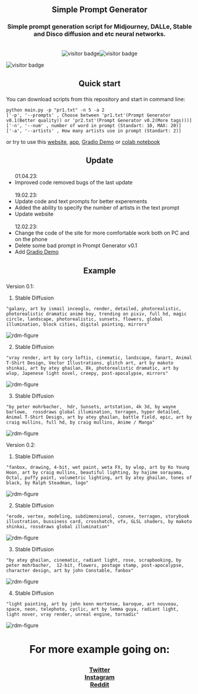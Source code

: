 <h2 align="center">
    <p>Simple Prompt Generator</p>
</h2>
<h3 align="center">
    <p>Simple prompt generation script for Midjourney, DALLe, Stable and Disco diffusion and etc neural networks.</p>
</h3><br>
<div  align="center">
	<img style="display: inline-block, margin-right: 1%;" src='https://visitor-badge.glitch.me/badge?page_id=WiNE-iNEFF_Simple_Prompt_Generator&left_text=GithubVisitors' alt='visitor badge'><img style="display: inline-block;" src='https://visitor-badge.glitch.me/badge?page_id=WiNE-iNEFF_HF_Simple_Prompt_Generator&left_text=HuggingFaceVisitors' alt='visitor badge'>
</div>

![visitor badge](https://visitor-badge.laobi.icu/badge?page_id=WiNE-iNEFF.Simple_Prompt_Generator)  

## <p align="center">Quick start</p>

You can download scripts from this repository and start in command line:
```
python main.py -p "pr1.txt" -n 5 -a 2
['-p', '--prompts' , Choose between 'pr1.txt'(Prompt Generator v0.1(Better quality)) or 'pr2.txt'(Prompt Generator v0.2(More tags)))]
['-n', '--num' , number of word in prompt (Standart: 10, MAX: 20)]
['-a', '--artists' , How many artists use in prompt (Standart: 2)]
```
or try to use this <a href="https://wine-ineff.github.io/Simple_Prompt_Generator/" target="_blank">website</a>, <a href="https://github.com/WiNE-iNEFF/Simple_Prompt_Generator/releases" target="_blank">app</a>, <a href="https://huggingface.co/spaces/WiNE-iNEFF/HF_Simple_Prompt_Generator" target="_blank">Gradio Demo</a> or <a href="https://github.com/WiNE-iNEFF/Stable_Diffusion_colab" target="_blank">colab notebook</a>

## <p align="center">Update</p>

<ul>
	01.04.23:
	<li>Improved code removed bugs of the last update</li>
	<br>
	19.02.23:
	<li>Update code and text prompts for better experements</li>
	<li>Added the ability to specify the number of artists in the text prompt</li>
	<li>Update website</li>
	<br>
	12.02.23:
	<li>Change the code of the site for more comfortable work both on PC and on the phone</li>
	<li>Delete some bad prompt in Prompt Generator v0.1</li>
    <li>Add <a href="https://huggingface.co/spaces/WiNE-iNEFF/HF_Simple_Prompt_Generator" target="_blank">Gradio Demo</a></li>
</ul>


## <p align="center">Example</p>

Version 0.1:
1. Stable Diffusion
```
"galaxy, art by ismail inceoglu, render, detailed, photorealistic, photorealistic dramatic anime boy, trending on pixiv, full hd, magic circle, landscape, photorealistic, sunsets, flowers, global illumination, block cities, digital painting, mirrors"
```
![rdm-figure](img/1.png)

2. Stable Diffusion
```
"vray render, art by cory loftis, cinematic, landscape, fanart, Animal T-Shirt Design, Vector Illustrations, glitch art, art by makoto shinkai, art by atey ghailan, 8k, photorealistic dramatic, art by wlop, Japenese light novel, creepy, post-apocalypse, mirrors"
```
![rdm-figure](img/2.png)

3. Stable Diffusion
```
"by peter mohrbacher,  hdr, Sunsets, artstation, 4k 3d, by wayne barlowe,  rossdraws global illumination, terragen, hyper detailed, Animal T-Shirt Design, art by atey ghailan, battle field, epic, art by craig mullins, full hd, by craig mullins, Anime / Manga"
```
![rdm-figure](img/3.png)

Version 0.2:
1. Stable Diffusion
```
"fanbox, drawing, 4-bit, wet paint, weta FX, by wlop, art by Ko Young Hoon, art by craig mullins, beautiful lighting, by hajime sorayama,  Octal, puffy paint, volumetric lighting, art by atey ghailan, tones of black, by Ralph Steadman, logo"
```
![rdm-figure](img/4.png)

2. Stable Diffusion
```
"erode, vertex, modeling, subdimensional, convex, terragen, storybook illustration, bussiness card, crosshatch, vfx, GLSL shaders, by makoto shinkai, rossdraws global illumination"
```
![rdm-figure](img/5.png)

3. Stable Diffusion
```
"by atey ghailan, cinematic, radiant light, rose, scrapbooking, by peter mohrbacher,  12-bit, flowers, postage stamp, post-apocalypse, character design, art by john Constable, fanbox"
```
![rdm-figure](img/6.png)

4. Stable Diffusion
```
"light painting, art by john kenn mortense, baroque, art nouveau, space, neon, telephoto, cyclic, art by lemma guya, radiant light, light nover, vray render, unreal engine, tornadic"
```
![rdm-figure](img/7.png)

# <p align="center">For more example going on:</p>
<h3 align="center">
	<a href="https://twitter.com/wine_ineff" target='_blank'>Twitter</a><br>
	<a href="https://www.instagram.com/wine_ineff" target='_blank'>Instagram</a><br>
	<a href="https://www.reddit.com/user/WiNE-iNEFF" target='_blank'>Reddit</a>
</h3>
